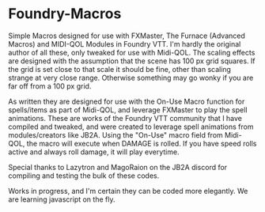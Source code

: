 # Foundry-Macros

Simple Macros designed for use with FXMaster, The Furnace (Advanced Macros) and MIDI-QOL Modules in Foundry VTT. I'm hardly the original author of all these, only tweaked for use with Midi-QOL. The scaling effects are designed with the assumption that the scene has 100 px grid squares. If the grid is set close to that scale it should be fine, other than scaling strange at very close range. Otherwise something may go wonky if you are far off from a 100 px grid.

As written they are designed for use with the On-Use Macro function for spells/items as part of Midi-QOL, and leverage FXMaster to play the spell animations. These are works of the Foundry VTT community that I have compiled and tweaked, and were created to leverage spell animations from modules/creators like JB2A. Using the "On-Use" macro field from Midi-QOL, the macro will execute when DAMAGE is rolled. If you have speed rolls active and always roll damage, it will play everytime.

Special thanks to Lazytron and MagoRaion on the JB2A discord for compiling and testing the bulk of these codes.

Works in progress, and I'm certain they can be coded more elegantly. We are learning javascript on the fly.
